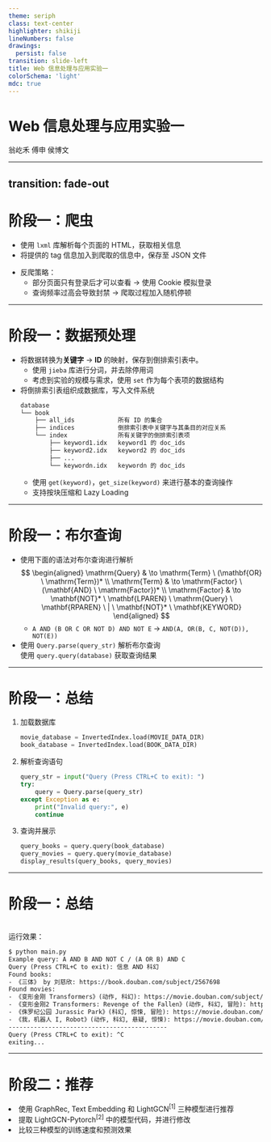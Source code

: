 ```yaml
---
theme: seriph
class: text-center
highlighter: shikiji
lineNumbers: false
drawings:
  persist: false
transition: slide-left
title: Web 信息处理与应用实验一
colorSchema: 'light'
mdc: true
---
```


# Web 信息处理与应用实验一

翁屹禾 傅申 侯博文

<!--
The last comment block of each slide will be treated as slide notes. It will be visible and editable in Presenter Mode along with the slide. [Read more in the docs](https://sli.dev/guide/syntax.html#notes)
-->

---
transition: fade-out
---

# 阶段一：爬虫

<v-click>

- 使用 `lxml` 库解析每个页面的 HTML，获取相关信息
- 将提供的 tag 信息加入到爬取的信息中，保存至 JSON 文件

</v-click>
<v-click>

- 反爬策略：
    - 部分页面只有登录后才可以查看 $\to$ 使用 Cookie 模拟登录
    - 查询频率过高会导致封禁 $\to$ 爬取过程加入随机停顿

</v-click>

---

# 阶段一：数据预处理

<v-clicks depth="1">

- 将数据转换为**关键字** $\to$ **ID** 的映射，保存到倒排索引表中。
    - 使用 `jieba` 库进行分词，并去除停用词
    - 考虑到实验的规模与需求，使用 `set` 作为每个表项的数据结构
- 将倒排索引表组织成数据库，写入文件系统
    ```txt
    database
    └── book
        ├── all_ids            所有 ID 的集合
        ├── indices            倒排索引表中关键字与其条目的对应关系
        └── index              所有关键字的倒排索引表项
            ├── keyword1.idx   keyword1 的 doc_ids
            ├── keyword2.idx   keyword2 的 doc_ids
            ├── ...
            └── keywordn.idx   keywordn 的 doc_ids
    ```
    - 使用 `get(keyword)`，`get_size(keyword)` 来进行基本的查询操作
    - 支持按块压缩和 Lazy Loading

</v-clicks>

---

# 阶段一：布尔查询

<v-clicks depth="1">

- 使用下面的语法对布尔查询进行解析
    $$
    \begin{aligned}
        \mathrm{Query}  & \to \mathrm{Term} \  (\mathbf{OR} \  \mathrm{Term})* \\
        \mathrm{Term}   & \to \mathrm{Factor} \  (\mathbf{AND} \  \mathrm{Factor})* \\
        \mathrm{Factor} & \to \mathbf{NOT}* \  \mathbf{LPAREN} \  \mathrm{Query} \  \mathbf{RPAREN} \  | \  \mathbf{NOT}* \  \mathbf{KEYWORD}
    \end{aligned}
    $$
    - `A AND (B OR C OR NOT D) AND NOT E` $\to$ `AND(A, OR(B, C, NOT(D)), NOT(E))`
- 使用 `Query.parse(query_str)` 解析布尔查询 <br>
  使用 `query.query(database)` 获取查询结果

</v-clicks>

---

# 阶段一：总结

1. 加载数据库
    ```python
    movie_database = InvertedIndex.load(MOVIE_DATA_DIR)
    book_database = InvertedIndex.load(BOOK_DATA_DIR)
    ```
2. 解析查询语句
    ```python
    query_str = input("Query (Press CTRL+C to exit): ")
    try:
        query = Query.parse(query_str)
    except Exception as e:
        print("Invalid query:", e)
        continue
    ```
3. 查询并展示
    ```python
    query_books = query.query(book_database)
    query_movies = query.query(movie_database)
    display_results(query_books, query_movies)
    ```
---

# 阶段一：总结
\
运行效果：

```txt {1|1-3|1-11|1-13}
$ python main.py
Example query: A AND B AND NOT C / (A OR B) AND C
Query (Press CTRL+C to exit): 信息 AND 科幻
Found books:
- 《三体》 by 刘慈欣: https://book.douban.com/subject/2567698
Found movies:
- 《变形金刚 Transformers》(动作, 科幻): https://movie.douban.com/subject/1794171
- 《变形金刚2 Transformers: Revenge of the Fallen》(动作, 科幻, 冒险): https://movie.douban.com/subject/2146991
- 《侏罗纪公园 Jurassic Park》(科幻, 惊悚, 冒险): https://movie.douban.com/subject/1292523
- 《我，机器人 I, Robot》(动作, 科幻, 悬疑, 惊悚): https://movie.douban.com/subject/1308843
--------------------------------------------
Query (Press CTRL+C to exit): ^C
exiting...
```

---

# 阶段二：推荐

<div style="display: flex; justify-content: space-between; flex-direction: column; height: 90%;">

<div>
<li>
    使用 GraphRec, Text Embedding 和 LightGCN<sup>[1]</sup> 三种模型进行推荐
    <li>
        提取 LightGCN-Pytorch<sup>[2]</sup> 中的模型代码，并进行修改
    </li>
</li>
<li>比较三种模型的训练速度和预测效果</li>
</div>


<!-- refs --->
<div style="font-size: 8pt;">
<hr color="black"/>

\[1\] [https://arxiv.org/abs/2002.02126](https://arxiv.org/abs/2002.02126) <br>
\[2\] [https://github.com/gusye1234/LightGCN-PyTorch](https://github.com/gusye1234/LightGCN-PyTorch)

</div>
</div>

---
layout: center
---

# Thanks
